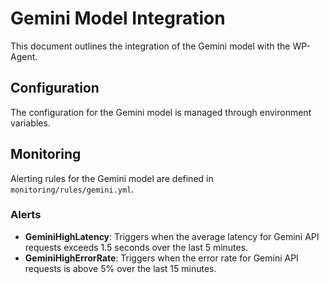 # Gemini Model Integration

This document outlines the integration of the Gemini model with the WP-Agent.

## Configuration

The configuration for the Gemini model is managed through environment variables.

## Monitoring

Alerting rules for the Gemini model are defined in `monitoring/rules/gemini.yml`.

### Alerts

- **GeminiHighLatency**: Triggers when the average latency for Gemini API requests exceeds 1.5 seconds over the last 5 minutes.
- **GeminiHighErrorRate**: Triggers when the error rate for Gemini API requests is above 5% over the last 15 minutes.
